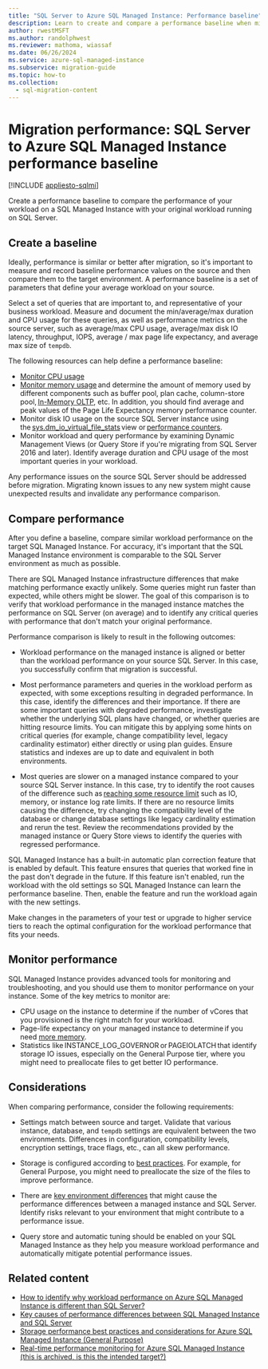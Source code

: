 ```yaml
---
title: "SQL Server to Azure SQL Managed Instance: Performance baseline"
description: Learn to create and compare a performance baseline when migrating your SQL Server databases to Azure SQL Managed Instance.
author: rwestMSFT
ms.author: randolphwest
ms.reviewer: mathoma, wiassaf
ms.date: 06/26/2024
ms.service: azure-sql-managed-instance
ms.subservice: migration-guide
ms.topic: how-to
ms.collection:
  - sql-migration-content
---
```

# Migration performance: SQL Server to Azure SQL Managed Instance performance baseline

[!INCLUDE [appliesto-sqlmi](../../includes/appliesto-sqlmi.md)]

Create a performance baseline to compare the performance of your workload on a SQL Managed Instance with your original workload running on SQL Server.

## Create a baseline

Ideally, performance is similar or better after migration, so it's important to measure and record baseline performance values on the source and then compare them to the target environment. A performance baseline is a set of parameters that define your average workload on your source.

Select a set of queries that are important to, and representative of your business workload. Measure and document the min/average/max duration and CPU usage for these queries, as well as performance metrics on the source server, such as average/max CPU usage, average/max disk IO latency, throughput, IOPS, average / max page life expectancy, and average max size of `tempdb`.

The following resources can help define a performance baseline:

- [Monitor CPU usage](https://techcommunity.microsoft.com/t5/azure-sql-blog/monitor-cpu-usage-on-sql-server-and-azure-sql/ba-p/680777#M131)
- [Monitor memory usage](/sql/relational-databases/performance-monitor/monitor-memory-usage) and determine the amount of memory used by different components such as buffer pool, plan cache, column-store pool, [In-Memory OLTP](/sql/relational-databases/in-memory-oltp/monitor-and-troubleshoot-memory-usage), etc. In addition, you should find average and peak values of the Page Life Expectancy memory performance counter.
- Monitor disk IO usage on the source SQL Server instance using the [sys.dm_io_virtual_file_stats](/sql/relational-databases/system-dynamic-management-views/sys-dm-io-virtual-file-stats-transact-sql) view or [performance counters](/sql/relational-databases/performance-monitor/monitor-disk-usage).
- Monitor workload and query performance by examining Dynamic Management Views (or Query Store if you're migrating from SQL Server 2016 and later). Identify average duration and CPU usage of the most important queries in your workload.

Any performance issues on the source SQL Server should be addressed before migration. Migrating known issues to any new system might cause unexpected results and invalidate any performance comparison.

## Compare performance

After you define a baseline, compare similar workload performance on the target SQL Managed Instance. For accuracy, it's important that the SQL Managed Instance environment is comparable to the SQL Server environment as much as possible.

There are SQL Managed Instance infrastructure differences that make matching performance exactly unlikely. Some queries might run faster than expected, while others might be slower. The goal of this comparison is to verify that workload performance in the managed instance matches the performance on SQL Server (on average) and to identify any critical queries with performance that don't match your original performance.

Performance comparison is likely to result in the following outcomes:

- Workload performance on the managed instance is aligned or better than the workload performance on your source SQL Server. In this case, you successfully confirm that migration is successful.

- Most performance parameters and queries in the workload perform as expected, with some exceptions resulting in degraded performance. In this case, identify the differences and their importance. If there are some important queries with degraded performance, investigate whether the underlying SQL plans have changed, or whether queries are hitting resource limits. You can mitigate this by applying some hints on critical queries (for example, change compatibility level, legacy cardinality estimator) either directly or using plan guides. Ensure statistics and indexes are up to date and equivalent in both environments.

- Most queries are slower on a managed instance compared to your source SQL Server instance. In this case, try to identify the root causes of the difference such as [reaching some resource limit](/azure/azure-sql/managed-instance/resource-limits#service-tier-characteristics) such as IO, memory, or instance log rate limits. If there are no resource limits causing the difference, try changing the compatibility level of the database or change database settings like legacy cardinality estimation and rerun the test. Review the recommendations provided by the managed instance or Query Store views to identify the queries with regressed performance.

SQL Managed Instance has a built-in automatic plan correction feature that is enabled by default. This feature ensures that queries that worked fine in the past don't degrade in the future. If this feature isn't enabled, run the workload with the old settings so SQL Managed Instance can learn the performance baseline. Then, enable the feature and run the workload again with the new settings.

Make changes in the parameters of your test or upgrade to higher service tiers to reach the optimal configuration for the workload performance that fits your needs.

## Monitor performance

SQL Managed Instance provides advanced tools for monitoring and troubleshooting, and you should use them to monitor performance on your instance. Some of the key metrics to monitor are:

- CPU usage on the instance to determine if the number of vCores that you provisioned is the right match for your workload.
- Page-life expectancy on your managed instance to determine if you need [more memory](https://techcommunity.microsoft.com/t5/azure-sql-blog/do-you-need-more-memory-on-azure-sql-managed-instance/ba-p/563444).
- Statistics like INSTANCE_LOG_GOVERNOR or PAGEIOLATCH that identify storage IO issues, especially on the General Purpose tier, where you might need to preallocate files to get better IO performance.

## Considerations

When comparing performance, consider the following requirements:

- Settings match between source and target. Validate that various instance, database, and `tempdb` settings are equivalent between the two environments. Differences in configuration, compatibility levels, encryption settings, trace flags, etc., can all skew performance.

- Storage is configured according to [best practices](https://techcommunity.microsoft.com/t5/azure-sql-blog/storage-performance-best-practices-and-considerations-for-azure/ba-p/305525). For example, for General Purpose, you might need to preallocate the size of the files to improve performance.

- There are [key environment differences](https://azure.microsoft.com/blog/key-causes-of-performance-differences-between-sql-managed-instance-and-sql-server/) that might cause the performance differences between a managed instance and SQL Server. Identify risks relevant to your environment that might contribute to a performance issue.

- Query store and automatic tuning should be enabled on your SQL Managed Instance as they help you measure workload performance and automatically mitigate potential performance issues.

## Related content

- [How to identify why workload performance on Azure SQL Managed Instance is different than SQL Server?](https://medium.com/azure-sqldb-managed-instance/what-to-do-when-azure-sql-managed-instance-is-slower-than-sql-server-dd39942aaadd)
- [Key causes of performance differences between SQL Managed Instance and SQL Server](https://azure.microsoft.com/blog/key-causes-of-performance-differences-between-sql-managed-instance-and-sql-server/)
- [Storage performance best practices and considerations for Azure SQL Managed Instance (General Purpose)](https://techcommunity.microsoft.com/t5/azure-sql-blog/storage-performance-best-practices-and-considerations-for-azure/ba-p/305525)
- [Real-time performance monitoring for Azure SQL Managed Instance (this is archived, is this the intended target?)](/archive/blogs/sqlcat/real-time-performance-monitoring-for-azure-sql-database-managed-instance)
